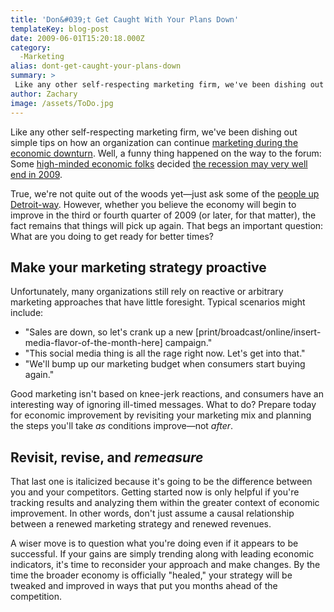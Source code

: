```yaml
---
title: 'Don&#039;t Get Caught With Your Plans Down'
templateKey: blog-post
date: 2009-06-01T15:20:18.000Z
category: 
  -Marketing
alias: dont-get-caught-your-plans-down
summary: > 
 Like any other self-respecting marketing firm, we've been dishing out simple tips on how an organization can continue marketing during the economic downturn. Well, a funny thing happened on the way to the forum: Some high-minded economic folks decided the recession may very well end in 2009.
author: Zachary
image: /assets/ToDo.jpg
---
```


Like any other self-respecting marketing firm, we've been dishing out simple tips on how an organization can continue [marketing during the economic downturn](/2008/10/29/marketing-midst-instability). Well, a funny thing happened on the way to the forum: Some [high-minded economic folks](http://www.bloggingstocks.com/2009/05/27/will-the-recession-end-in-2009/) decided [the recession may very well end in 2009](http://www.foxnews.com/politics/2009/03/15/bernanke-recession-end-banks-stabilize/).

True, we're not quite out of the woods yet—just ask some of the [people up Detroit-way](http://money.cnn.com/2009/06/01/news/companies/gm_bankruptcy/index.htm). However, whether you believe the economy will begin to improve in the third or fourth quarter of 2009 (or later, for that matter), the fact remains that things will pick up again. That begs an important question: What are you doing to get ready for better times?

Make your marketing strategy proactive
--------------------------------------

Unfortunately, many organizations still rely on reactive or arbitrary marketing approaches that have little foresight. Typical scenarios might include:

*   "Sales are down, so let's crank up a new \[print/broadcast/online/insert-media-flavor-of-the-month-here\] campaign."
*   "This social media thing is all the rage right now. Let's get into that."
*   "We'll bump up our marketing budget when consumers start buying again."

Good marketing isn't based on knee-jerk reactions, and consumers have an interesting way of ignoring ill-timed messages. What to do? Prepare today for economic improvement by revisiting your marketing mix and planning the steps you'll take _as_ conditions improve—not _after_.

Revisit, revise, and _remeasure_
--------------------------------

That last one is italicized because it's going to be the difference between you and your competitors. Getting started now is only helpful if you're tracking results and analyzing them within the greater context of economic improvement. In other words, don't just assume a causal relationship between a renewed marketing strategy and renewed revenues.

A wiser move is to question what you're doing even if it appears to be successful. If your gains are simply trending along with leading economic indicators, it's time to reconsider your approach and make changes. By the time the broader economy is officially "healed," your strategy will be tweaked and improved in ways that put you months ahead of the competition.